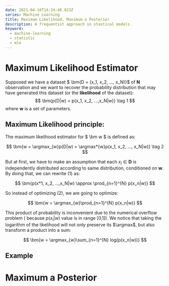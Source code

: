 ```yaml
---
date: 2021-04-16T14:24:46.023Z
series: Machine Learning
title: Maximum Likelihood, Maximum a Posterior
description: A frequentist approach in stastical models.
keyword:
  - machine-learning
  - statistic
  - mle
---
```

# Maximum Likelihood Estimator

Supposed we have a dataset $ \bm{D = (x_1, x_2, ..., x_N)}$ of $\bm{N}$ observation and we want to recover the probability distribution that may have generated this dataset (or the **likelihood** of the dataset):
$$
\bm{p(D|w) = p(x_1, x_2, ...,x_N|w)}  \tag 1
$$
where $\bm w$ is a set of parameters.

## Maximum Likelihood principle:

The maximum likelihood estimator for $ \bm w $ is defined as:

$$
\bm{w = \argmax_{w}p(D|w) = \argmax*{w}p(x_1, x_2, ..., x_N|w)} \tag 2
$$

But at first, we have to make an assumption that each $x_i \in \bm D$ is independently distributed according to same distribution, conditioned on $\bm w$. By doing that, we can rewrite $(1)$ as:

$$ 
\bm{p(x*1, x_2, ...,x_N|w) \approx \prod_{n=1}^{N} p(x_n|w)} 
$$

So instead of optimizing $(2)$, we are going to optimize:

$$
\bm{w = \argmax_{w}\prod_{n=1}^{N} p(x_n|w)}
$$

This product of probability is inconvenient due to the numerical overflow problem ( because $p(x_i | w)$ value is in range [0,1]). We notice that taking the logarithm of the likelihood will not only preserve its $\argmax$, but also transform a product into a sum:

$$
\bm{w = \argmax_{w}\sum_{n=1}^{N} log(p(x_n|w))}
$$
## Example

# Maximum a Posterior